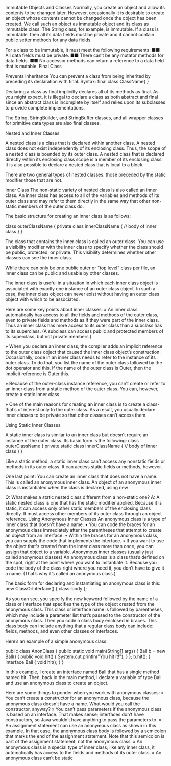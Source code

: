Immutable Objects and Classes
Normally, you create an object and allow its contents to be changed later. However, occasionally it is desirable to create an object whose contents cannot be changed once the object has been created.
We call such an object as immutable object and its class as immutable class.
The String class, for example, is immutable.
If a class is immutable, then all its data fields must be private and it cannot contain public setter methods for any data fields.

For a class to be immutable, it must meet the following requirements:
■■ All data fields must be private.
■■ There can’t be any mutator methods for data fields.
■■ No accessor methods can return a reference to a data field that is mutable.
Final  Class

Prevents Inheritance
You can prevent a class from being inherited by preceding its declaration with final.
    Syntax:
    final class ClassName{
}

Declaring a class as final implicitly declares all of its methods as final.
As you might expect, it is illegal to declare a class as both abstract and final since an abstract class is incomplete by itself and relies upon its subclasses to provide complete implementations.


The String, StringBuilder, and StringBuffer classes, and all wrapper classes for primitive data types are also final classes.


Nested and Inner Classes

A nested class is a class that is declared within another class.
A nested class does not exist independently of its enclosing class. Thus, the scope of a nested class is bounded by its outer class. A nested class that is declared directly within its enclosing class scope is a member of its enclosing class. It is also possible to declare a nested class that is local to a block.

There are two general types of nested classes:
those preceded by the static modifier
those that are not.


Inner Class
The non-static variety of nested class is also called an inner class.
An inner class has access to all of the variables and methods of its outer class and may refer to them directly in the same way that other non-static members of the outer class do.

The basic structure for creating an inner class is as follows:

class outerClassName {
private class innerClassName {
// body of inner class
 }
}

The class that contains the inner class is called an outer class. You can use a visibility modifier with the inner class to specify whether the class should be public, protected, or private. This visibility determines whether other classes can see the inner class.

While there can only be one public outer or "top level" class per file, an inner class can be public and usable by other classes.

The inner class is useful in a situation in which each inner class object is associated with exactly one instance of an outer class object. In such a case, the inner class object can never exist without having an outer class object with which to be associated.

Here are some key points about inner classes:
» An inner class automatically has access to all the fields and methods of the outer class, even to private fields and methods as if they were part of the inner class. Thus an inner class has more access to its outer class than a subclass has to its superclass. (A subclass can access public and protected members of its superclass, but not private members.)

» When you declare an inner class, the compiler adds an implicit reference to the outer class object that caused the inner class object’s construction. Occasionally, code in an inner class needs to refer to the instance of its outer class. To do that, you list the name of the outer class followed by the dot operator and this. If the name of the outer class is Outer, then the implicit reference is Outer.this.

» Because of the outer-class instance reference, you can’t create or refer to an inner class from a static method of the outer class. You can, however, create a static inner class.

» One of the main reasons for creating an inner class is to create a class-that’s of interest only to the outer class. As a result, you usually declare inner classes to be private so that other classes can’t access them.



Using Static Inner Classes

A static inner class is similar to an inner class but doesn’t require an instance of the outer class. Its basic form is the following:
class outerClassName
{
 private static class innerClassName
 {
 // body of inner class
 }
}

Like a static method, a static inner class can’t access any nonstatic fields or methods in its outer class. It can access static fields or methods, however.

One last point: You can create an inner class that does not have a name. This is called an anonymous inner class. An object of an anonymous inner class is instantiated when the class is declared, using new

Q: What makes a static nested class different from a non-static one? A: A static nested class is one that has the static modifier applied. Because it is static, it can access only other static members of the enclosing class directly. It must access other members of its outer class through an object reference.
Using Anonymous Inner Classes
An anonymous class is a type of inner class that doesn't have a name. • You can code the braces for an anonymous class immediately after the parentheses that attempt to create an object from an interface. • Within the braces for an anonymous class, you can supply the code that implements the interface. • If you want to use the object that's created from the inner class more than once, you can assign that object to a variable.
Anonymous inner classes (usually just called anonymous classes) An anonymous class is a class that’s defined on the spot, right at the point where you want to instantiate it. Because you code the body of the class right where you need it, you don’t have to give it a name. (That’s why it’s called an anonymous class.)

The basic form for declaring and instantiating an anonymous class is this:
new ClassOrInterface() { class-body };

As you can see, you specify the new keyword followed by the name of a class or interface that specifies the type of the object created from the anonymous class. This class or interface name is followed by parentheses, which may include a parameter list that’s passed to the constructor of the anonymous class. Then you code a class body enclosed in braces. This class body can include anything that a regular class body can include: fields, methods, and even other classes or interfaces.

Here’s an example of a simple anonymous class:

public class AnonClass {
public static void main(String[] args) {
 Ball b = new Ball() {
             public void hit() {
 System.out.println("You hit it!");
             }
         };
 b.hit();
 }
interface Ball {
void hit();
}
}

In this example, I create an interface named Ball that has a single method named hit. Then, back in the main method, I declare a variable of type Ball and use an anonymous class to create an object.

Here are some things to ponder when you work with anonymous classes:
» You can’t create a constructor for an anonymous class, because the anonymous class doesn’t have a name. What would you call the constructor, anyway?
» You can’t pass parameters if the anonymous class is based on an interface. That makes sense; interfaces don’t have constructors, so Java wouldn’t have anything to pass the parameters to.
» An assignment statement can use an anonymous class as shown in this example. In that case, the anonymous class body is followed by a semicolon that marks the end of the assignment statement. Note that this semicolon is part of the assignment statement, not the anonymous class.
» An anonymous class is a special type of inner class; like any inner class, it automatically has access to the fields and methods of its outer class.
» An anonymous class can’t be static
